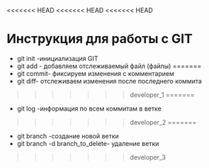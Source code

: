 <<<<<<< HEAD
<<<<<<< HEAD
<<<<<<< HEAD
# Инструкция для работы с GIT
* git init -инициализация GIT
* git add - добавляем отслеживаемый файл (файлы)
=======
* git commit- фиксируем изменения с комментарием
* git diff- отслеживаем изменения после последнего коммита
>>>>>>> developer_1
=======
* git log -информация по всем коммитам в ветке
>>>>>>> developer_2
=======
* git branch -coздание новой ветки
* git branch -d branch_to_delete- удаление ветки 
>>>>>>> developer_3
